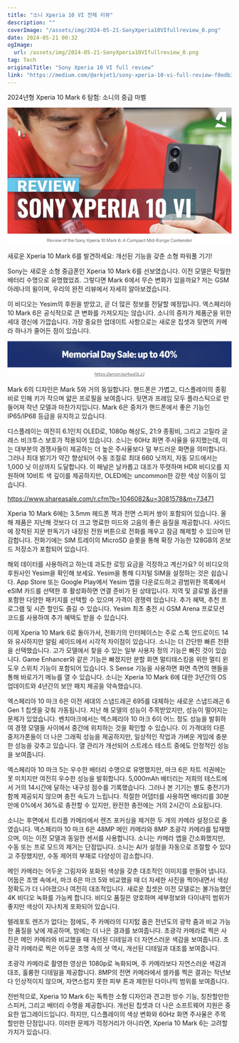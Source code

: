 ```yaml
---
title: "소니 Xperia 10 VI 전체 리뷰"
description: ""
coverImage: "/assets/img/2024-05-21-SonyXperia10VIfullreview_0.png"
date: 2024-05-21 00:32
ogImage: 
  url: /assets/img/2024-05-21-SonyXperia10VIfullreview_0.png
tag: Tech
originalTitle: "Sony Xperia 10 VI full review"
link: "https://medium.com/@arkjet1/sony-xperia-10-vi-full-review-f8edb3fbeb6c"
---
```



2024년형 Xperia 10 Mark 6 탐험: 소니의 중급 마벨

![이미지](/assets/img/2024-05-21-SonyXperia10VIfullreview_0.png)

새로운 Xperia 10 Mark 6를 발견하세요: 개선된 기능을 갖춘 소형 파워풀 기기!

Sony는 새로운 소형 중급폰인 Xperia 10 Mark 6를 선보였습니다. 이전 모델은 탁월한 배터리 수명으로 유명했었죠. 그렇다면 Mark 6에서 무슨 변화가 있을까요? 저는 GSM 아레나의 윌이며, 우리의 완전 리뷰에서 자세히 알아보겠습니다.

<div class="content-ad"></div>

이 비디오는 Yesim의 후원을 받았고, 곧 더 많은 정보를 전달할 예정입니다. 엑스페리아 10 Mark 6은 공식적으로 큰 변화를 가져오지는 않습니다. 소니의 중저가 제품군을 위한 세대 갱신에 가깝습니다. 가장 중요한 업데이트 사항으로는 새로운 칩셋과 뒷면의 카메라 하나가 줄어든 점이 있습니다.

![이미지](/assets/img/2024-05-21-SonyXperia10VIfullreview_1.png)

Mark 6의 디자인은 Mark 5와 거의 동일합니다. 핸드폰은 가볍고, 디스플레이의 종횡비로 인해 키가 작으며 얇은 프로필을 보여줍니다. 뒷면과 프레임 모두 플라스틱으로 만들어져 작년 모델과 마찬가지입니다. Mark 6은 중저가 핸드폰에서 좋은 기능인 IP65/IP68 등급을 유지하고 있습니다.

디스플레이는 여전히 6.1인치 OLED로, 1080p 해상도, 21:9 종횡비, 그리고 고릴라 글래스 비크투스 보호가 적용되어 있습니다. 소니는 60Hz 화면 주사율을 유지했는데, 이는 대부분의 경쟁사들이 제공하는 더 높은 주사율보다 덜 부드러운 화면을 의미합니다. 그러나 최대 밝기가 약간 향상되어 수동 조절로 최대 660 닛까지, 자동 모드에서는 1,000 닛 이상까지 도달합니다. 이 패널은 날카롭고 대조가 뚜렷하며 HDR 비디오를 지원하며 10비트 색 깊이를 제공하지만, OLED에는 uncommon한 강한 색상 이동이 있습니다.

<div class="content-ad"></div>

https://www.shareasale.com/r.cfm?b=1046082&u=3081578&m=73471

Xperia 10 Mark 6에는 3.5mm 헤드폰 잭과 전면 스피커 쌍이 포함되어 있습니다. 올해 제품은 지난해 것보다 더 크고 명료한 미드와 고음의 좋은 음질을 제공합니다. 사이드에 장착된 지문 판독기가 내장된 전원 버튼으로 전화를 깨우고 잠금 해제할 수 있으며 민감합니다. 전화기에는 SIM 트레이의 MicroSD 슬롯을 통해 확장 가능한 128GB의 온보드 저장소가 포함되어 있습니다.

해외 데이터를 사용하려고 하는데 과도한 로밍 요금을 걱정하고 계신가요? 이 비디오의 후원사인 Yesim을 확인해 보세요. Yesim을 통해 디지털 SIM을 설정하는 것은 쉽습니다. App Store 또는 Google Play에서 Yesim 앱을 다운로드하고 광범위한 목록에서 eSIM 카드를 선택한 후 활성화하면 연결 준비가 된 상태입니다. 지역 및 글로벌 옵션을 포함한 다양한 패키지를 선택할 수 있으며 가격이 경쟁력 있습니다. 추가 혜택, 추천 프로그램 및 시즌 할인도 즐길 수 있습니다. Yesim 최초 충전 시 GSM Arena 프로모션 코드를 사용하여 추가 혜택도 받을 수 있습니다.

이제 Xperia 10 Mark 6로 돌아가서, 전화기의 인터페이스는 주로 스톡 안드로이드 14와 유사하지만 알림 셰이드에서 시각적 차이점이 있습니다. 소니는 더 간단한 빠른 전환을 선택했습니다. 고가 모델에서 찾을 수 있는 일부 사용자 정의 기능은 빠진 것이 있습니다. Game Enhancer와 같은 기능은 빠졌지만 분할 화면 멀티태스킹을 위한 멀티 윈도우 스위치 기능이 포함되어 있습니다. S Sense 기능을 사용하면 화면 측면의 핸들을 통해 바로가기 메뉴를 열 수 있습니다. 소니는 Xperia 10 Mark 6에 대한 3년간의 OS 업데이트와 4년간의 보안 패치 제공을 약속했습니다.

<div class="content-ad"></div>

엑스페리아 10 마크 6은 이전 세대의 스냅드래곤 695를 대체하는 새로운 스냅드래곤 6 Gen 1 칩셋을 갖춰 가동됩니다. 지난 해 모델의 성능이 주목받았지만, 성능이 떨어지는 문제가 있었습니다. 벤치마크에서는 엑스페리아 10 마크 6이 어느 정도 성능을 발휘하여 경쟁 모델들 사이에서 중간에 위치하는 것을 확인할 수 있습니다. 이 가격대의 다른 중저가폰들이 더 나은 그래픽 성능을 제공하지만, 일상적인 작업과 가벼운 게임에 충분한 성능을 갖추고 있습니다. 열 관리가 개선되어 스트레스 테스트 중에도 안정적인 성능을 보여줍니다.

엑스페리아 10 마크 5는 우수한 배터리 수명으로 유명했지만, 마크 6은 차트 석권에는 못 미치지만 여전히 우수한 성능을 발휘합니다. 5,000mAh 배터리는 저희의 테스트에서 거의 14시간에 달하는 내구성 점수를 기록했습니다. 그러나 본 기기는 별도 충전기가 함께 제공되지 않으며 충전 속도가 느립니다. 적절한 어댑터를 사용하면 배터리를 30분 만에 0%에서 36%로 충전할 수 있지만, 완전한 충전에는 거의 2시간이 소요됩니다.

소니는 후면에서 트리플 카메라에서 렌즈 포커싱을 제거한 두 개의 카메라 설정으로 줄였습니다. 엑스페리아 10 마크 6은 48MP 메인 카메라와 8MP 초광각 카메라를 탑재했으며, 이는 이전 모델과 동일한 센서를 사용합니다. 소니는 카메라 앱을 간소화했지만, 수동 또는 프로 모드의 제거는 단점입니다. 소니는 AI가 설정을 자동으로 조절할 수 있다고 주장했지만, 수동 제어의 부재로 다양성이 감소합니다.

메인 카메라는 어두운 그림자와 포화된 색상을 갖춘 대조적인 이미지를 만들어 냅니다. 어둡은 조명 속에서, 마크 6은 마크 5와 비교했을 때 더 자세한 사진을 찍어내면서 색상 정확도가 더 나아졌으나 여전히 대조적입니다. 새로운 칩셋은 이전 모델로는 불가능했던 4K 비디오 녹화를 가능케 합니다. 비디오 품질은 양호하며 세부정보와 다이내믹 범위가 좋지만 색상이 지나치게 포화되어 있습니다.

<div class="content-ad"></div>

텔레포토 렌즈가 없다는 점에도, 주 카메라의 디지턼 줌은 전년도의 광학 줌과 비교 가능한 품질을 낮에 제공하며, 밤에는 더 나은 결과를 보여줍니다. 초광각 카메라로 찍은 사진은 메인 카메라와 비교했을 때 개선된 디테일과 더 자연스러운 색감을 보여줍니다. 초광각 카메라로 찍은 어두운 조명 속의 샷 역시, 개선된 디테일과 대조를 보여줍니다.

초광각 카메라로 촬영한 영상은 1080p로 녹화되며, 주 카메라보다 자연스러운 색감과 대조, 훌륭한 디테일을 제공합니다. 8MP의 전면 카메라에서 셀카를 찍은 결과는 작년보다 인상적이지 않으며, 자연스럽지 못한 피부 톤과 제한된 다이나믹 범위를 보여줍니다.

전반적으로, Xperia 10 Mark 6는 독특한 소형 디자인과 견고한 방수 기능, 칭찬할만한 스피커, 그리고 배터리 수명을 제공합니다. 개선된 칩셋과 더 나은 소프트웨어 지원은 중요한 업그레이드입니다. 하지만, 디스플레이의 색상 변화와 60Hz 화면 주사율은 주목할만한 단점입니다. 이러한 문제가 걱정거리가 아니라면, Xperia 10 Mark 6는 고려할 가치가 있습니다.